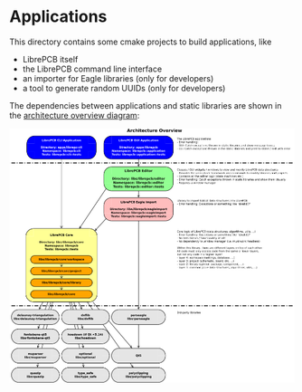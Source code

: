 # Applications

This directory contains some cmake projects to build applications, like

- LibrePCB itself
- the LibrePCB command line interface
- an importer for Eagle libraries (only for developers)
- a tool to generate random UUIDs (only for developers)

The dependencies between applications and static libraries are shown in the
[architecture overview diagram](../dev/diagrams/svg/architecture_overview.svg):

![Architecture Overview Diagram](../dev/doxygen/images/architecture_overview.png)
